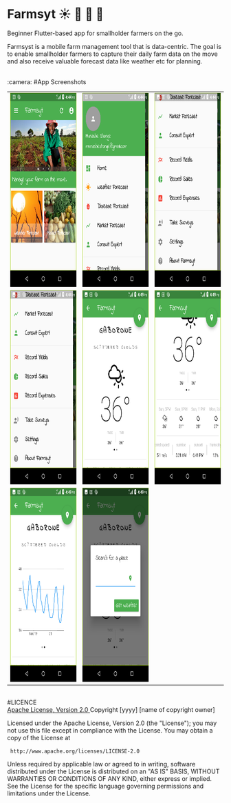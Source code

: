 # Farmsyt :sunny: :bug: :rooster: :tomato:

Beginner Flutter-based app for smallholder farmers on the go.

Farmsyst is a mobile farm management tool that is data-centric. The goal is to enable smallholder farmers to capture their daily farm data on the move and also receive valuable forecast data like weather etc for planning.

<br>
:camera: #App Screenshots
<div>
<table>

<tr>
    <td>
        <img src="scr1.png" alt="Screen1" width="250" height="450"/>
    </td>
    <td>
        <img src="scr2.png" alt="Screen2" width="250" height="450"/>
    </td>
     <td>
        <img src="scr3.png" alt="Screen2" width="250" height="450"/>
    </td>
</tr>

<tr>
    <td>
        <img src="scr3.png" alt="Screen3" width="250" height="450"/>
    </td>
    <td>
        <img src="scr4.png" alt="Screen4" width="250" height="450"/>
    </td>
    <td>
        <img src="scr5.png" alt="Screen5" width="250" height="450"/>
    </td>
</tr>

<tr>   
    <td>
        <img src="scr6.png" alt="Screen6" width="250" height="450"/>
    </td>
    <td>
     <img src="scr7.png" alt="Screen7" width="250" height="450"/>
    </td>
</tr>


</table>
</div>
<br>
#LICENCE
<br>
<a href="http://www.apache.org/licenses/LICENSE-2.0"> Apache License, Version 2.0 </a>
Copyright [yyyy] [name of copyright owner]

   Licensed under the Apache License, Version 2.0 (the "License");
   you may not use this file except in compliance with the License.
   You may obtain a copy of the License at

     http://www.apache.org/licenses/LICENSE-2.0

   Unless required by applicable law or agreed to in writing, software
   distributed under the License is distributed on an "AS IS" BASIS,
   WITHOUT WARRANTIES OR CONDITIONS OF ANY KIND, either express or implied.
   See the License for the specific language governing permissions and
   limitations under the License.
